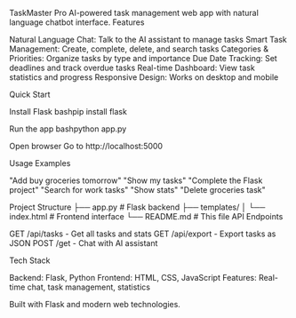 TaskMaster Pro
AI-powered task management web app with natural language chatbot interface.
Features

Natural Language Chat: Talk to the AI assistant to manage tasks
Smart Task Management: Create, complete, delete, and search tasks
Categories & Priorities: Organize tasks by type and importance
Due Date Tracking: Set deadlines and track overdue tasks
Real-time Dashboard: View task statistics and progress
Responsive Design: Works on desktop and mobile

Quick Start

Install Flask
bashpip install flask

Run the app
bashpython app.py

Open browser
Go to http://localhost:5000

Usage Examples

"Add buy groceries tomorrow"
"Show my tasks"
"Complete the Flask project"
"Search for work tasks"
"Show stats"
"Delete groceries task"

Project Structure
├── app.py              # Flask backend
├── templates/
│   └── index.html     # Frontend interface
└── README.md          # This file
API Endpoints

GET /api/tasks - Get all tasks and stats
GET /api/export - Export tasks as JSON
POST /get - Chat with AI assistant

Tech Stack

Backend: Flask, Python
Frontend: HTML, CSS, JavaScript
Features: Real-time chat, task management, statistics


Built with Flask and modern web technologies.
